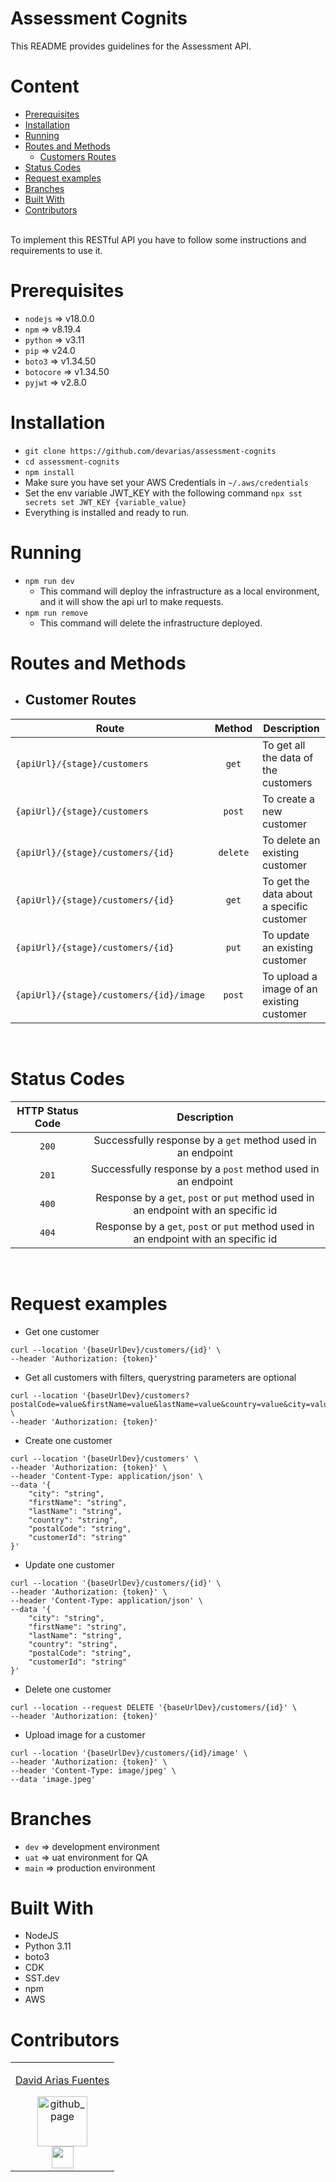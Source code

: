 # Assessment Cognits


This README provides guidelines for the Assessment API.

# Content
- [Prerequisites](#prerequisites)
- [Installation](#installation)
- [Running](#running)
- [Routes and Methods](#routes-and-methods)
  - [Customers Routes](#customer-routes)
- [Status Codes](#status-codes)
- [Request examples](#request-examples)
- [Branches](#branches)
- [Built With](#built-with)
- [Contributors](#contributors)

<br />
To implement this RESTful API you have to follow some instructions and requirements to use it.

# Prerequisites

* `nodejs` => v18.0.0
* `npm` => v8.19.4
* `python` => v3.11
* `pip` => v24.0
* `boto3` => v1.34.50
* `botocore` => v1.34.50
* `pyjwt` => v2.8.0

# Installation

* `git clone https://github.com/devarias/assessment-cognits`
* `cd assessment-cognits`
* `npm install`
* Make sure you have set your AWS Credentials in `~/.aws/credentials`
* Set the env variable JWT_KEY with the following command `npx sst secrets set JWT_KEY {variable_value}` 
* Everything is installed and ready to run.

# Running

* `npm run dev`
  * This command will deploy the infrastructure as a local environment, and it will show the api url to make requests.
* `npm run remove`
  * This command will delete the infrastructure deployed.

# Routes and Methods

* ## Customer Routes

| Route                                  |  Method  | Description                               |
| -------------------------------------- | :------: | ----------------------------------------- |
| `{apiUrl}/{stage}/customers`           |  `get`   | To get all the data of the customers      |
| `{apiUrl}/{stage}/customers`           |  `post`  | To create a new customer                  |
| `{apiUrl}/{stage}/customers/{id}`      | `delete` | To delete an existing customer            |
| `{apiUrl}/{stage}/customers/{id}`      |  `get`   | To get the data about a specific customer |
| `{apiUrl}/{stage}/customers/{id}`      |  `put`   | To update an existing customer            |
| `{apiUrl}/{stage}/customers/{id}/image`|  `post`  | To upload a image of an existing customer |
<br />

# Status Codes

| HTTP Status Code |                                     Description                                     |
| :--------------: | :---------------------------------------------------------------------------------: |
|      `200`       |             Successfully response by a `get` method used in an endpoint             |
|      `201`       |            Successfully response by a `post` method used in an endpoint             |
|      `400`       | Response by a `get`, `post` or `put` method used in an endpoint with an specific id |
|      `404`       | Response by a `get`, `post` or `put` method used in an endpoint with an specific id |
<br />

# Request examples

* Get one customer
```
curl --location '{baseUrlDev}/customers/{id}' \
--header 'Authorization: {token}'
```
* Get all customers with filters, querystring parameters are optional
```
curl --location '{baseUrlDev}/customers?postalCode=value&firstName=value&lastName=value&country=value&city=value' \
--header 'Authorization: {token}'
```
* Create one customer
```
curl --location '{baseUrlDev}/customers' \
--header 'Authorization: {token}' \
--header 'Content-Type: application/json' \
--data '{
    "city": "string",
    "firstName": "string",
    "lastName": "string",
    "country": "string",
    "postalCode": "string",
    "customerId": "string"
}'
```
* Update one customer
```
curl --location '{baseUrlDev}/customers/{id}' \
--header 'Authorization: {token}' \
--header 'Content-Type: application/json' \
--data '{
    "city": "string",
    "firstName": "string",
    "lastName": "string",
    "country": "string",
    "postalCode": "string",
    "customerId": "string"
}'
```
* Delete one customer
```
curl --location --request DELETE '{baseUrlDev}/customers/{id}' \
--header 'Authorization: {token}'
```
* Upload image for a customer
```
curl --location '{baseUrlDev}/customers/{id}/image' \
--header 'Authorization: {token}' \
--header 'Content-Type: image/jpeg' \
--data 'image.jpeg'
```


# Branches

* `dev` => development environment
* `uat` => uat environment for QA
* `main` => production environment

# Built With

  * NodeJS
  * Python 3.11
  * boto3
  * CDK
  * SST.dev
  * npm
  * AWS

# Contributors

<div align='center'>
  <div>
    <table>
      <tr>
        <td valign="top" align='center'>
          <a href="https://github.com/devarias" target="_blank">
            <p>David Arias Fuentes</p>
            <img alt="github_page" src="https://avatars.githubusercontent.com/u/61300552?v=4" height="80" width="80"/>
          </a>
          <br />
          <a href="https://www.linkedin.com/in/devarias/" target="_blank" rel="noopener noreferrer">
            <img src="https://img.icons8.com/plasticine/100/000000/linkedin.png" width="35" />
          </a>
        </td>
      </tr>
    </table>
  </div>
</div>
